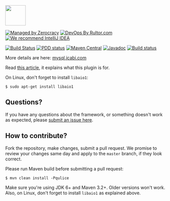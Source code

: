 <img src="http://img.jcabi.com/logo-square.png" width="64px" height="64px" />

[![Managed by Zerocracy](https://www.0crat.com/badge/C3RUBL5H9.svg)](http://www.0crat.com/p/C3RUBL5H9)
[![DevOps By Rultor.com](http://www.rultor.com/b/jcabi/jcabi-mysql-maven-plugin)](http://www.rultor.com/p/jcabi/jcabi-mysql-maven-plugin)
[![We recommend IntelliJ IDEA](http://img.teamed.io/intellij-idea-recommend.svg)](https://www.jetbrains.com/idea/)

[![Build Status](https://travis-ci.org/jcabi/jcabi-mysql-maven-plugin.svg?branch=master)](https://travis-ci.org/jcabi/jcabi-mysql-maven-plugin)
[![PDD status](http://www.0pdd.com/svg?name=jcabi/jcabi-mysql-maven-plugin)](http://www.0pdd.com/p?name=jcabi/jcabi-mysql-maven-plugin)
[![Maven Central](https://maven-badges.herokuapp.com/maven-central/com.jcabi/jcabi-mysql-maven-plugin/badge.svg)](https://maven-badges.herokuapp.com/maven-central/com.jcabi/jcabi-mysql-maven-plugin)
[![Javadoc](https://javadoc.io/badge/com.jcabi/jcabi-mysql-maven-plugin.svg)](http://www.javadoc.io/doc/com.jcabi/jcabi-mysql-maven-plugin)
[![Build status](https://ci.appveyor.com/api/projects/status/3axyj0ho4xjc5i5k)](https://ci.appveyor.com/project/yegor256/jcabi-mysql-maven-plugin)

More details are here: [mysql.jcabi.com](http://mysql.jcabi.com/index.html)

Read [this article](http://www.yegor256.com/2014/05/21/mysql-maven-plugin.html),
it explains what this plugin is for.

On Linux, don't forget to install `libaio1`:

```
$ sudo apt-get install libaio1
```

## Questions?

If you have any questions about the framework, or something doesn't work as expected,
please [submit an issue here](https://github.com/jcabi/jcabi-mysql-maven-plugin/issues/new).

## How to contribute?

Fork the repository, make changes, submit a pull request.
We promise to review your changes same day and apply to
the `master` branch, if they look correct.

Please run Maven build before submitting a pull request:

```
$ mvn clean install -Pqulice
```

Make sure you're using JDK 6+ and Maven 3.2+. Older versions won't work.
Also, on Linux, don't forget to install `libaio1` as explained above.
